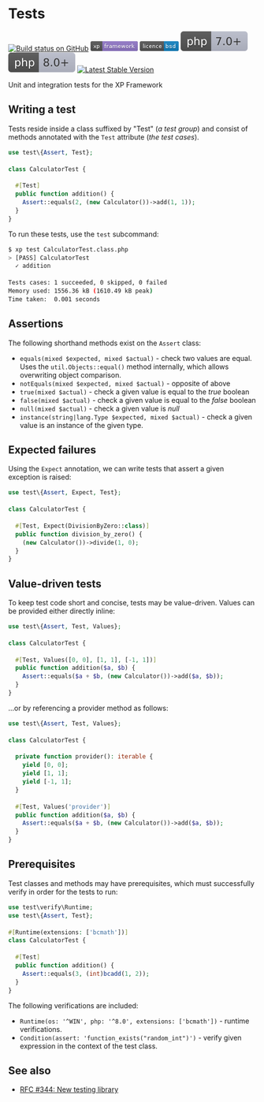 Tests
=====

[![Build status on GitHub](https://github.com/xp-framework/test/workflows/Tests/badge.svg)](https://github.com/xp-framework/test/actions)
[![XP Framework Module](https://raw.githubusercontent.com/xp-framework/web/master/static/xp-framework-badge.png)](https://github.com/xp-framework/core)
[![BSD Licence](https://raw.githubusercontent.com/xp-framework/web/master/static/licence-bsd.png)](https://github.com/xp-framework/core/blob/master/LICENCE.md)
[![Requires PHP 7.0+](https://raw.githubusercontent.com/xp-framework/web/master/static/php-7_0plus.svg)](http://php.net/)
[![Supports PHP 8.0+](https://raw.githubusercontent.com/xp-framework/web/master/static/php-8_0plus.svg)](http://php.net/)
[![Latest Stable Version](https://poser.pugx.org/xp-framework/test/version.png)](https://packagist.org/packages/xp-framework/test)

Unit and integration tests for the XP Framework

Writing a test
--------------
Tests reside inside a class suffixed by "Test" (*a test group*) and consist of methods annotated with the `Test` attribute (*the test cases*).

```php
use test\{Assert, Test};

class CalculatorTest {

  #[Test]
  public function addition() {
    Assert::equals(2, (new Calculator())->add(1, 1));
  }
}
```

To run these tests, use the `test` subcommand:

```sh
$ xp test CalculatorTest.class.php
> [PASS] CalculatorTest
  ✓ addition

Tests cases: 1 succeeded, 0 skipped, 0 failed
Memory used: 1556.36 kB (1610.49 kB peak)
Time taken:  0.001 seconds
```

Assertions
----------
The following shorthand methods exist on the `Assert` class:

* `equals(mixed $expected, mixed $actual)` - check two values are equal. Uses the `util.Objects::equal()` method internally, which allows overwriting object comparison.
* `notEquals(mixed $expected, mixed $actual)` - opposite of above
* `true(mixed $actual)` - check a given value is equal to the *true* boolean
* `false(mixed $actual)`  - check a given value is equal to the *false* boolean
* `null(mixed $actual)` - check a given value is *null*
* `instance(string|lang.Type $expected, mixed $actual)` - check a given value is an instance of the given type.

Expected failures
-----------------
Using the `Expect` annotation, we can write tests that assert a given exception is raised:

```php
use test\{Assert, Expect, Test};

class CalculatorTest {

  #[Test, Expect(DivisionByZero::class)]
  public function division_by_zero() {
    (new Calculator())->divide(1, 0);
  }
}
```

Value-driven tests
------------------
To keep test code short and concise, tests may be value-driven. Values can be provided either directly inline:

```php
use test\{Assert, Test, Values};

class CalculatorTest {

  #[Test, Values([0, 0], [1, 1], [-1, 1])]
  public function addition($a, $b) {
    Assert::equals($a + $b, (new Calculator())->add($a, $b));
  }
}
```

...or by referencing a provider method as follows:

```php
use test\{Assert, Test, Values};

class CalculatorTest {

  private function provider(): iterable {
    yield [0, 0];
    yield [1, 1];
    yield [-1, 1];
  }

  #[Test, Values('provider')]
  public function addition($a, $b) {
    Assert::equals($a + $b, (new Calculator())->add($a, $b));
  }
}
```

Prerequisites
-------------
Test classes and methods may have prerequisites, which must successfully verify in order for the tests to run:

```php
use test\verify\Runtime;
use test\{Assert, Test};

#[Runtime(extensions: ['bcmath'])]
class CalculatorTest {

  #[Test]
  public function addition() {
    Assert::equals(3, (int)bcadd(1, 2));
  }
}
```

The following verifications are included:

* `Runtime(os: '^WIN', php: '^8.0', extensions: ['bcmath'])` - runtime verifications.
* `Condition(assert: 'function_exists("random_int")')` - verify given expression in the context of the test class.

See also
--------
* [RFC #344: New testing library](https://github.com/xp-framework/rfc/issues/344)